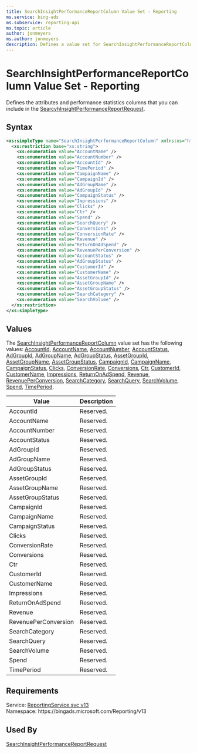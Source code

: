 ```yaml
---
title: SearchInsightPerformanceReportColumn Value Set - Reporting
ms.service: bing-ads
ms.subservice: reporting-api
ms.topic: article
author: jonmeyers
ms.author: jonmeyers
description: Defines a value set for SearchInsightPerformanceReportColumn.
---
```

# SearchInsightPerformanceReportColumn Value Set - Reporting
Defines the attributes and performance statistics columns that you can include in the [SearcyhInsightPerformanceReportRequest](searchinsightperformancereportrequest.md).

## Syntax
```xml
<xs:simpleType name="SearchInsightPerformanceReportColumn" xmlns:xs="http://www.w3.org/2001/XMLSchema">
  <xs:restriction base="xs:string">
    <xs:enumeration value="AccountName" />
    <xs:enumeration value="AccountNumber" />
    <xs:enumeration value="AccountId" />
    <xs:enumeration value="TimePeriod" />
    <xs:enumeration value="CampaignName" />
    <xs:enumeration value="CampaignId" />
    <xs:enumeration value="AdGroupName" />
    <xs:enumeration value="AdGroupId" />
    <xs:enumeration value="CampaignStatus" />
    <xs:enumeration value="Impressions" />
    <xs:enumeration value="Clicks" />
    <xs:enumeration value="Ctr" />
    <xs:enumeration value="Spend" />
    <xs:enumeration value="SearchQuery" />
    <xs:enumeration value="Conversions" />
    <xs:enumeration value="ConversionRate" />
    <xs:enumeration value="Revenue" />
    <xs:enumeration value="ReturnOnAdSpend" />
    <xs:enumeration value="RevenuePerConversion" />
    <xs:enumeration value="AccountStatus" />
    <xs:enumeration value="AdGroupStatus" />
    <xs:enumeration value="CustomerId" />
    <xs:enumeration value="CustomerName" />
    <xs:enumeration value="AssetGroupId" />
    <xs:enumeration value="AssetGroupName" />
    <xs:enumeration value="AssetGroupStatus" />
    <xs:enumeration value="SearchCategory" />
    <xs:enumeration value="SearchVolume" />
  </xs:restriction>
</xs:simpleType>
```

## <a name="values"></a>Values

The [SearchInsightPerformanceReportColumn](searchinsightperformancereportcolumn.md) value set has the following values: [AccountId](#accountid), [AccountName](#accountname), [AccountNumber](#accountnumber), [AccountStatus](#accountstatus), [AdGroupId](#adgroupid), [AdGroupName](#adgroupname), [AdGroupStatus](#adgroupstatus), [AssetGroupId](#assetgroupid), [AssetGroupName](#assetgroupname), [AssetGroupStatus](#assetgroupstatus), [CampaignId](#campaignid), [CampaignName](#campaignname), [CampaignStatus](#campaignstatus), [Clicks](#clicks), [ConversionRate](#conversionrate), [Conversions](#conversions), [Ctr](#ctr), [CustomerId](#customerid), [CustomerName](#customername), [Impressions](#impressions), [ReturnOnAdSpend](#returnonadspend), [Revenue](#revenue), [RevenuePerConversion](#revenueperconversion), [SearchCategory](#searchcategory), [SearchQuery](#searchquery), [SearchVolume](#searchvolume), [Spend](#spend), [TimePeriod](#timeperiod).

|Value|Description|
|-----------|---------------|
|<a name="accountid"></a>AccountId|Reserved.|
|<a name="accountname"></a>AccountName|Reserved.|
|<a name="accountnumber"></a>AccountNumber|Reserved.|
|<a name="accountstatus"></a>AccountStatus|Reserved.|
|<a name="adgroupid"></a>AdGroupId|Reserved.|
|<a name="adgroupname"></a>AdGroupName|Reserved.|
|<a name="adgroupstatus"></a>AdGroupStatus|Reserved.|
|<a name="assetgroupid"></a>AssetGroupId|Reserved.|
|<a name="assetgroupname"></a>AssetGroupName|Reserved.|
|<a name="assetgroupstatus"></a>AssetGroupStatus|Reserved.|
|<a name="campaignid"></a>CampaignId|Reserved.|
|<a name="campaignname"></a>CampaignName|Reserved.|
|<a name="campaignstatus"></a>CampaignStatus|Reserved.|
|<a name="clicks"></a>Clicks|Reserved.|
|<a name="conversionrate"></a>ConversionRate|Reserved.|
|<a name="conversions"></a>Conversions|Reserved.|
|<a name="ctr"></a>Ctr|Reserved.|
|<a name="customerid"></a>CustomerId|Reserved.|
|<a name="customername"></a>CustomerName|Reserved.|
|<a name="impressions"></a>Impressions|Reserved.|
|<a name="returnonadspend"></a>ReturnOnAdSpend|Reserved.|
|<a name="revenue"></a>Revenue|Reserved.|
|<a name="revenueperconversion"></a>RevenuePerConversion|Reserved.|
|<a name="searchcategory"></a>SearchCategory|Reserved.|
|<a name="searchquery"></a>SearchQuery|Reserved.|
|<a name="searchvolume"></a>SearchVolume|Reserved.|
|<a name="spend"></a>Spend|Reserved.|
|<a name="timeperiod"></a>TimePeriod|Reserved.|

## Requirements
Service: [ReportingService.svc v13](https://reporting.api.bingads.microsoft.com/Api/Advertiser/Reporting/v13/ReportingService.svc)  
Namespace: https\://bingads.microsoft.com/Reporting/v13  

## Used By
[SearchInsightPerformanceReportRequest](searchinsightperformancereportrequest.md)  
